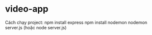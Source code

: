 # video-app

<p>Cách chạy project:
    npm install express
    npm install nodemon
    nodemon server.js (hoặc node server.js)
</p>
